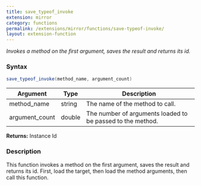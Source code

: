 ```yaml
---
title: save_typeof_invoke
extension: mirror
category: functions
permalink: /extensions/mirror/functions/save-typeof-invoke/
layout: extension-function
---
```


_Invokes a method on the first argument, saves the result and returns its id._

### Syntax ###
```cs
save_typeof_invoke(method_name, argument_count)
```

| Argument | Type | Description |
| --- | --- | --- |
| method_name | string | The name of the method to call. |
| argument_count | double | The number of arguments loaded to be passed to the method. |

**Returns:** Instance Id

### Description

This function invokes a method on the first argument, saves the result and returns its id. First, load the target, then load the method arguments, then call this function. 

